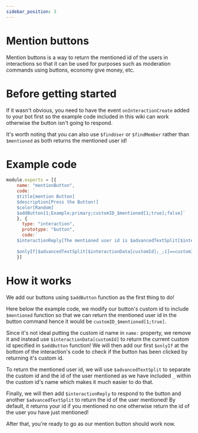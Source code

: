 ```yaml
---
sidebar_position: 3
---
```


# Mention buttons

Mention buttons is a way to return the mentioned id of the users in interactions so that it can be used for purposes such as moderation commands using buttons, economy give money, etc.

# Before getting started
If it wasn't obvious, you need to have the event `onInteractionCreate` added to your bot first so the example code included in this wiki can work otherwise the button isn't going to respond. 

It's worth noting that you can also use `$findUser` or `$findMember` rather than `$mentioned` as both returns the mentioned user id!

# Example code
```js
module.exports = [{
    name: "mentionButton",
    code: `
    $title[mention Button]
    $description[Press the Button!]
    $color[Random]
    $addButton[1;Example;primary;customID_$mentioned[1;true];false]`
    }, {
      type: "interaction",
      prototype: "button",
      code:`
    $interactionReply[The mentioned user id is $advancedTextSplit[$interactionData[customId];_;2].]
    
    $onlyIf[$advancedTextSplit[$interactionData[customId];_;1]==customID;]`
    }]
```

# How it works
We add our buttons using `$addButton` function as the first thing to do!

Here below the example code, we modify our button's custom id to include `$mentioned` function so that we can return the mentioned user id in the button command hence it would be `customID_$mentioned[1;true]`.

Since it's not ideal putting the custom id name in `name:` property, we remove it and instead use `$interactionData[customId]` to return the current custom id specified in `$addButton` function! We will then add our first `$onlyIf` at the bottom of the interaction's code to check if the button has been clicked by returning it's custom id.

To return the mentioned user id, we will use `$advancedTextSplit` to separate the custom id and the id of the user mentioned as we have included `_`  within the custom id's name which makes it much easier to do that.

Finally, we will then add `$interactionReply` to respond to the button and another `$advancedTextSplit` to return the id of the user mentioned! By default, it returns your id if you mentioned no one otherwise return the id of the user you have just mentioned! 

After that, you're ready to go as our mention button should work now.